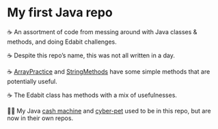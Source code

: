 # My first Java repo
☕ An assortment of code from messing around with Java classes &amp; methods, and doing Edabit challenges.

☕ Despite this repo’s name, this was not all written in a day.

☕ [ArrayPractice](https://github.com/DuncanRitchie2/java-day-1/blob/main/ArrayPractice.java) and [StringMethods](https://github.com/DuncanRitchie2/java-day-1/blob/main/StringMethods.java) have some simple methods that are potentially useful.

☕ The Edabit class has methods with a mix of usefulnesses.

🏧🐶 My Java [cash machine](https://github.com/DuncanRitchie2/cash-machine) and [cyber-pet](https://github.com/DuncanRitchie2/cyberpet) used to be in this repo, but are now in their own repos.
